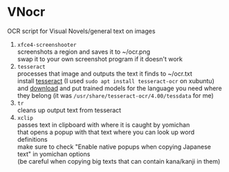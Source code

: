# VNocr
OCR script for Visual Novels/general text on images

1. `xfce4-screenshooter`  
screenshots a region and saves it to ~/ocr.png  
swap it to your own screenshot program if it doesn't work  
1. `tesseract`  
processes that image and outputs the text it finds to ~/ocr.txt  
install [tesseract](https://github.com/tesseract-ocr/tesseract) (I used `sudo apt install tesseract-ocr` on xubuntu)  
and [download](https://github.com/tesseract-ocr/tessdata_best) and put trained models for the language you need where they belong (it was `/usr/share/tesseract-ocr/4.00/tessdata` for me)  
1. `tr`  
cleans up output text from tesseract  
1. `xclip`  
passes text in clipboard with where it is caught by yomichan  
that opens a popup with that text where you can look up word definitions  
make sure to check "Enable native popups when copying Japanese text" in yomichan options  
(be careful when copying big texts that can contain kana/kanji in them)  
